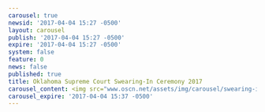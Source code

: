 ```yaml
---
carousel: true
newsid: '2017-04-04 15:27 -0500'
layout: carousel
publish: '2017-04-04 15:27 -0500'
expire: '2017-04-04 15:27 -0500'
system: false
feature: 0
news: false
published: true
title: Oklahoma Supreme Court Swearing-In Ceremony 2017
carousel_content: <img src="www.oscn.net/assets/img/carousel/swearing-in-2017.jpg"/>
carousel_expire: '2017-04-04 15:37 -0500'
---
```


